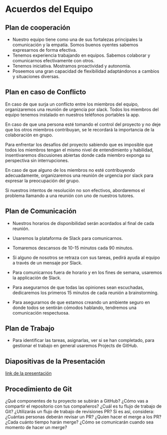 # Acuerdos del Equipo

## Plan de cooperación

- Nuestro equipo tiene como una de sus fortalezas principales la comunicación y la empatía. Somos buenos oyentes sabemos expresarnos de forma efectiva.
- Tenemos experiencia trabajando en equipos. Sabemos colaborar y comunicarnos efectivamente con otros.
- Tenemos iniciativa. Mostramos proactividad y autonomía.
- Poseemos una gran capacidad de flexibilidad adaptándonos a cambios y situaciones diversas.

## Plan en caso de Conflicto

En caso de que surja un conflicto entre los miembros del equipo, organizaremos una reunión de urgencia por slack. Todos los miembros del equipo tenemos instalado en nuestros teléfonos portables la app.

En caso de que una persona esté tomando el control del proyecto y no deje que los otros miembros contribuyan, se le recordará la importancia de la colaboración en grupo.

Para enfrentar los desafíos del proyecto sabiendo que es imposible que todos los miembros tengan el mismo nivel de entendimiento y habilidad, insentivaremos discusiones abiertas donde cada miembro exponga su perspectiva sin interrupciones.

En caso de que alguno de los miembros no esté contribuyendo adecuadamente, organizaremos una reunión de urgencia por slack para expresar la preocupación del grupo.

Si nuestros intentos de resolución no son efectivos, abordaremos el problema llamando a una reunión con uno de nuestros tutores.

## Plan de Comunicación

- Nuestros horarios de disponibilidad serán acordados al final de cada reunión.

- Usaremos la plataforma de Slack para comunicarnos.

- Tomaremos descansos de 10-15 minutos cada 90 minutos.

- Si alguno de nosotros se retraza con sus tareas, pedirá ayuda al equipo a través de un mensaje por Slack.

- Para comunicarnos fuera de horario y en los fines de semana, usaremos la applicación de Slack.

- Para asegurarnos de que todas las opiniones sean escuchadas, dedicaremos los primeros 15 minutos de cada reunión a brainstorming.

- Para asegurarnos de que estamos creando un ambiente seguro en donde todos se sentirán cómodos hablando, tendremos una comunicación respectuosa.

## Plan de Trabajo

- Para identificar las tareas, asignarlas, ver si se han completado, para gestionar el trabajo en general usaremos Projects de GitHub.

## Diapositivas de la Presentación

[link de la presentación](https://docs.google.com/presentation/d/1s2pS1RhF0RQCWEEEDZQwW5KFQPXIDfDvB2l1JUshC3s/edit?usp=drivesdk)

## Procedimiento de Git

¿Qué componentes de tu proyecto se subirán a GitHub?
¿Cómo vas a compartir el repositorio con tus compañeros?
¿Cuál es tu flujo de trabajo de Git?
¿Utilizarás un flujo de trabajo de revisiones PR? Si es así, considera:
    ¿Cuántas personas deberán revisar un PR?
    ¿Quíen hacer el merge a los PR?
    ¿Cada cuánto tiempo harán merge?
    ¿Cómo se comunicarán cuando sea momento de hacer un merge?
